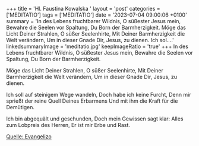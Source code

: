 +++
title = 'Hl. Faustina Kowalska  '
layout = 'post'
categories = ['MEDITATIO']
tags = ['MEDITATIO']
date = '2023-07-04 09:00:06 +0100'
summary = 'In des Lebens fruchtbarer Wildnis, O süßester Jesus mein, Bewahre die Seelen vor Spaltung, Du Born der Barmherzigkeit.  Möge das Licht Deiner Strahlen,  O süßer Seelenhirte, Mit Deiner Barmherzigkeit die Welt verändern, Um in dieser Gnade Dir, Jesus, zu dienen.  Ich sol....'
linkedsummaryImage = 'meditatio.jpg'
keepImageRatio = 'true'
+++
In des Lebens fruchtbarer Wildnis,
O süßester Jesus mein,
Bewahre die Seelen vor Spaltung,
Du Born der Barmherzigkeit.

Möge das Licht Deiner Strahlen, 
O süßer Seelenhirte,
Mit Deiner Barmherzigkeit die Welt verändern,
Um in dieser Gnade Dir, Jesus, zu dienen.

Ich soll auf steinigem Wege wandeln,
Doch habe ich keine Furcht,
Denn mir sprießt der reine Quell Deines Erbarmens
Und mit ihm die Kraft für die Demütigen.<!--more-->

Ich bin abgequält und geschunden,
Doch mein Gewissen sagt klar:
Alles zum Lobpreis des Herren,
Er ist mir Erbe und Rast.




[Quelle: Evangelizo](https://evangeliumtagfuertag.org/DE/gospel)
